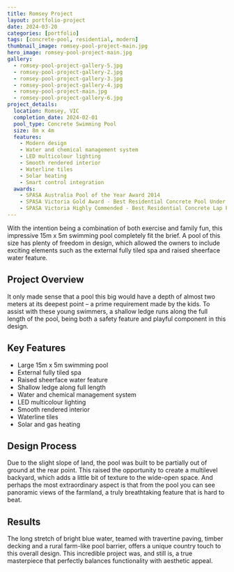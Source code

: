 ```yaml
---
title: Romsey Project
layout: portfolio-project
date: 2024-03-20
categories: [portfolio]
tags: [concrete-pool, residential, modern]
thumbnail_image: romsey-pool-project-main.jpg
hero_image: romsey-pool-project-main.jpg
gallery:
  - romsey-pool-project-gallery-5.jpg
  - romsey-pool-project-gallery-2.jpg
  - romsey-pool-project-gallery-3.jpg
  - romsey-pool-project-gallery-4.jpg
  - romsey-pool-project-main.jpg
  - romsey-pool-project-gallery-6.jpg
project_details:
  location: Romsey, VIC
  completion_date: 2024-02-01
  pool_type: Concrete Swimming Pool
  size: 8m x 4m
  features:
    - Modern design
    - Water and chemical management system
    - LED multicolour lighting
    - Smooth rendered interior
    - Waterline tiles
    - Solar heating
    - Smart control integration
  awards:
    - SPASA Australia Pool of the Year Award 2014
    - SPASA Victoria Gold Award - Best Residential Concrete Pool Under $100,000
    - SPASA Victoria Highly Commended - Best Residential Concrete Lap Pool
---
```


With the intention being a combination of both exercise and family fun, this impressive 15m x 5m swimming pool completely fit the brief. A pool of this size has plenty of freedom in design, which allowed the owners to include exciting elements such as the external fully tiled spa and raised sheerface water feature.

## Project Overview

It only made sense that a pool this big would have a depth of almost two meters at its deepest point – a prime requirement made by the kids. To assist with these young swimmers, a shallow ledge runs along the full length of the pool, being both a safety feature and playful component in this design.

## Key Features

- Large 15m x 5m swimming pool
- External fully tiled spa
- Raised sheerface water feature
- Shallow ledge along full length
- Water and chemical management system
- LED multicolour lighting
- Smooth rendered interior
- Waterline tiles
- Solar and gas heating

## Design Process

Due to the slight slope of land, the pool was built to be partially out of ground at the rear point. This raised the opportunity to create a multilevel backyard, which adds a little bit of texture to the wide-open space. And perhaps the most extraordinary aspect is that from the pool you can see panoramic views of the farmland, a truly breathtaking feature that is hard to beat.

## Results

The long stretch of bright blue water, teamed with travertine paving, timber decking and a rural farm-like pool barrier, offers a unique country touch to this overall design. This incredible project was, and still is, a true masterpiece that perfectly balances functionality with aesthetic appeal.
